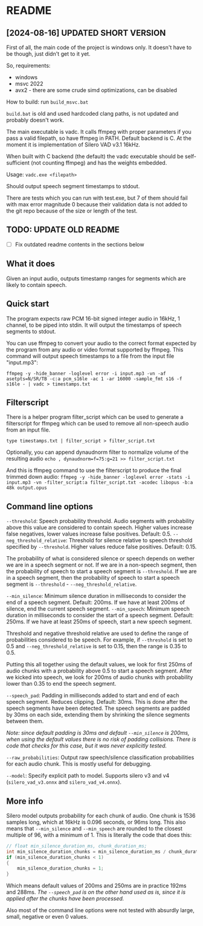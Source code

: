 # README

## \[2024-08-16\] UPDATED SHORT VERSION

First of all, the main code of the project is windows only. It doesn't have to be though, just didn't get to it yet.

So, requirements:
- windows
- msvc 2022
- avx2 - there are some crude simd optimizations, can be disabled

How to build:
run `build_msvc.bat`

`build.bat` is old and used hardcoded clang paths, is not updated and probably doesn't work.

The main executable is vadc. It calls ffmpeg with proper parameters if you pass a valid filepath, so have ffmpeg in PATH.
Default backend is C. At the moment it is implementation of Silero VAD v3.1 16kHz.

When built with C backend (the default) the vadc executable should be self-sufficient (not counting ffmpeg) and has the weights embedded.

Usage:
`vadc.exe <filepath>`

Should output speech segment timestamps to stdout.

There are tests which you can run with test.exe, but 7 of them should fail with max error magnitude 0 because their validation data is not added to the git repo because of the size or length of the test.

## TODO: UPDATE OLD README

- [ ] Fix outdated readme contents in the sections below

## What it does

Given an input audio, outputs timestamp ranges for segments which are likely to contain speech.

## Quick start

The program expects raw PCM 16-bit signed integer audio in 16kHz, 1 channel, to be piped into stdin. It will output the timestamps of speech segments to stdout.

You can use ffmpeg to convert your audio to the correct format expected by the program from any audio or video format supported by ffmpeg. This command will output speech timestamps to a file from the input file "input.mp3":

`ffmpeg -y -hide_banner -loglevel error -i input.mp3 -vn -af asetpts=N/SR/TB -c:a pcm_s16le -ac 1 -ar 16000 -sample_fmt s16 -f s16le - | vadc > timestamps.txt`

## Filterscript

There is a helper program filter_script which can be used to generate a filterscript for ffmpeg which can be used to remove all non-speech audio from an input file.

`type timestamps.txt | filter_script > filter_script.txt`

Optionally, you can append dynaudnorm filter to normalize volume of the resulting audio
`echo , dynaudnorm=f=75:g=21 >> filter_script.txt`

And this is ffmpeg command to use the filterscript to produce the final trimmed down audio:
`ffmpeg -y -hide_banner -loglevel error -stats -i input.mp3 -vn -filter_script:a filter_script.txt -acodec libopus -b:a 48k output.opus`

## Command line options

`--threshold`: Speech probability threshold. Audio segments with probability above this value are considered to contain speech. Higher values increase false negatives, lower values increase false positives. Default: 0.5.
`--neg_threshold_relative`: Threshold for silence relative to speech threshold specified by `--threshold`. Higher values reduce false positives. Default: 0.15.

The probability of what is considered silence or speech depends on wether we are in a speech segment or not. If we are in a non-speech segment, then the probability of speech to start a speech segment is `--threshold`. If we are in a speech segment, then the probability of speech to start a speech segment is `--threshold` - `--neg_threshold_relative`.

`--min_silence`: Minimum silence duration in milliseconds to consider the end of a speech segment. Default: 200ms.
If we have at least 200ms of silence, end the current speech segment.
`--min_speech`: Minimum speech duration in milliseconds to consider the start of a speech segment. Default: 250ms.
If we have at least 250ms of speech, start a new speech segment.

Threshold and negative threshold relative are used to define the range of probabilities considered to be speech. For example, if `--threshold` is set to 0.5 and `--neg_threshold_relative` is set to 0.15, then the range is 0.35 to 0.5.

Putting this all together using the default values, we look for first 250ms of audio chunks with a probability above 0.5 to start a speech segment. After we kicked into speech, we look for 200ms of audio chunks with probability lower than 0.35 to end the speech segment.

`--speech_pad`: Padding in milliseconds added to start and end of each speech segment. Reduces clipping. Default: 30ms.
This is done after the speech segments have been detected. The speech segments are padded by 30ms on each side, extending them by shrinking the silence segments between them.

*Note: since default padding is 30ms and default `--min_silence` is 200ms, when using the default values there is no risk of padding collisions. There is code that checks for this case, but it was never explicitly tested.*

`--raw_probabilities`: Output raw speech/silence classification probabilities for each audio chunk. This is mostly useful for debugging.

`--model`: Specify explicit path to model. Supports silero v3 and v4 (`silero_vad_v3.onnx` and `silero_vad_v4.onnx`).

## More info

Silero model outputs probability for each chunk of audio. One chunk is 1536 samples long, which at 16kHz is 0.096 seconds, or 96ms long.
This also means that `--min_silence` and `--min_speech` are rounded to the closest multiple of 96, with a minimum of 1. This is literally the code that does this:

```cpp
// float min_silence_duration_ms, chunk_duration_ms;
int min_silence_duration_chunks = min_silence_duration_ms / chunk_duration_ms + 0.5f;
if (min_silence_duration_chunks < 1)
{
    min_silence_duration_chunks = 1;
}
```

Which means default values of 200ms and 250ms are in practice 192ms and 288ms.
*The `--speech_pad` is on the other hand used as is, since it is applied after the chunks have been processed.*

Also most of the command line options were not tested with absurdly large, small, negative or even 0 values.

